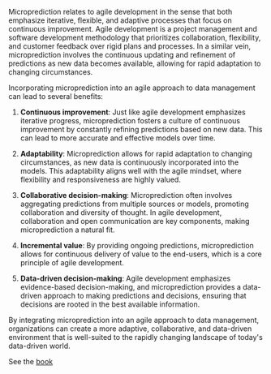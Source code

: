 
Microprediction relates to agile development in the sense that both emphasize iterative, flexible, and adaptive processes that focus on continuous improvement. Agile development is a project management and software development methodology that prioritizes collaboration, flexibility, and customer feedback over rigid plans and processes. In a similar vein, microprediction involves the continuous updating and refinement of predictions as new data becomes available, allowing for rapid adaptation to changing circumstances.

Incorporating microprediction into an agile approach to data management can lead to several benefits:

1. **Continuous improvement**: Just like agile development emphasizes iterative progress, microprediction fosters a culture of continuous improvement by constantly refining predictions based on new data. This can lead to more accurate and effective models over time.

2. **Adaptability**: Microprediction allows for rapid adaptation to changing circumstances, as new data is continuously incorporated into the models. This adaptability aligns well with the agile mindset, where flexibility and responsiveness are highly valued.

3. **Collaborative decision-making**: Microprediction often involves aggregating predictions from multiple sources or models, promoting collaboration and diversity of thought. In agile development, collaboration and open communication are key components, making microprediction a natural fit.

4. **Incremental value**: By providing ongoing predictions, microprediction allows for continuous delivery of value to the end-users, which is a core principle of agile development.

5. **Data-driven decision-making**: Agile development emphasizes evidence-based decision-making, and microprediction provides a data-driven approach to making predictions and decisions, ensuring that decisions are rooted in the best available information.

By integrating microprediction into an agile approach to data management, organizations can create a more adaptive, collaborative, and data-driven environment that is well-suited to the rapidly changing landscape of today's data-driven world.


See the [book](https://mitpress.mit.edu/9780262047326/microprediction/)
